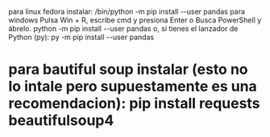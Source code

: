 para linux fedora instalar:
 /bin/python -m pip install --user pandas
 para windows
  Pulsa Win + R, escribe cmd y presiona Enter o
Busca PowerShell y ábrelo.
 python -m pip install --user pandas
 o, si tienes el lanzador de Python (py):
 py -m pip install --user pandas


#  para bautiful soup instalar (esto no lo intale pero supuestamente es una recomendacion):   pip install requests beautifulsoup4
